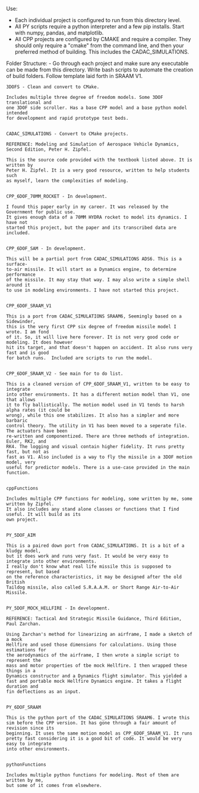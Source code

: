 
Use:
- Each individual project is configured to run from this directory level.
- All PY scripts require a python interpreter and a few pip installs.
Start with numpy, pandas, and matplotlib.  
- All CPP projects are configured by CMAKE and require a compiler.
They should only require a "cmake" from the command line, and then your preferred
method of building. This includes the CADAC_SIMULATIONS.

Folder Structure: - Go through each project and make sure any executable can be made
                           from this directory. Write bash scripts to automate the creation
                           of build folders. Follow template laid forth in SRAAM V1.

	3DOFS - Clean and convert to CMake.

	Includes multiple three degree of freedom models. Some 3DOF translational and
	one 3DOF side scroller. Has a base CPP model and a base python model intended
	for development and rapid prototype test beds.


	CADAC_SIMULATIONS - Convert to CMake projects.

	REFERENCE: Modeling and Simulation of Aerospace Vehicle Dynamics,
	Second Edition, Peter H. Zipfel.

	This is the source code provided with the textbook listed above. It is written by
	Peter H. Zipfel. It is a very good resource, written to help students such
	as myself, learn the complexities of modeling.


	CPP_6DOF_70MM_ROCKET - In development.

	I found this paper early in my career. It was released by the Government for public use.
	It gives enough data of a 70MM HYDRA rocket to model its dynamics. I have not
	started this project, but the paper and its transcribed data are included.


	CPP_6DOF_SAM - In development.

	This will be a partial port from CADAC_SIMULATIONS ADS6. This is a surface-
	to-air missile. It will start as a Dynamics engine, to determine performance
	of the missile. It may stay that way. I may also write a simple shell around it
	to use in modeling environments. I have not started this project.


	CPP_6DOF_SRAAM_V1

	This is a port from CADAC_SIMULATIONS SRAAM6, Seemingly based on a Sidewinder,
	this is the very first CPP six degree of freedom missile model I wrote. I am fond
	of it. So, it will live here forever. It is not very good code or modeling. It does however
	hit its target, and that doesn't happen on accident. It also runs very fast and is good
	for batch runs.  Included are scripts to run the model.


	CPP_6DOF_SRAAM_V2 - See main for to do list.

	This is a cleaned version of CPP_6DOF_SRAAM_V1, written to be easy to integrate
	into other environments. It has a different motion model than V1, one that allows
	it to fly ballistically. The motion model used in V1 tends to harsh alpha rates (it could be
	wrong), while this one stabilizes. It also has a simpler and more barbaric
	control theory. The utility in V1 has been moved to a seperate file. The actuators have been 
	re-written and componentized. There are three methods of integration. Euler, RK2, and
	RK4. The logging and visual contain higher fidelity. It runs pretty fast, but not as
	fast as V1. Also included is a way to fly the missile in a 3DOF motion model, very
	useful for predictor models. There is a use-case provided in the main function.


	cppFunctions

	Includes multiple CPP functions for modeling, some written by me, some written by Zipfel.
	It also includes any stand alone classes or functions that I find useful. It will build as its
	own project.


	PY_5DOF_AIM

	This is a paired down port from CADAC_SIMULATIONS. It is a bit of a kludgy model,
	but it does work and runs very fast. It would be very easy to integrate into other environments.
	I really don't know what real life missile this is supposed to represent, but based
	on the reference characteristics, it may be designed after the old British
	Taildog missile, also called S.R.A.A.M. or Short Range Air-to-Air Missile. 


	PY_5DOF_MOCK_HELLFIRE - In development.

	REFERENCE: Tactical And Strategic Missile Guidance, Third Edition, Paul Zarchan.

	Using Zarchan's method for linearizing an airframe, I made a sketch of a mock 
	Hellfire and used those dimensions for calculations. Using those estimations for 
	the aerodynamics of the airframe, I then wrote a simple script to represent the 
	mass and motor properties of tbe mock Hellfire. I then wrapped these things in a 
	Dynamics constructor and a Dynamics flight simulator. This yielded a
	fast and portable mock Hellfire Dynamics engine. It takes a flight duration and 
	fin deflections as an input.


	PY_6DOF_SRAAM

	This is the python port of the CADAC_SIMULATIONS SRAAM6. I wrote this
	sim before the CPP version. It has gone through a fair amount of revision since its
	beginning. It uses the same motion model as CPP_6DOF_SRAAM_V1. It runs 
	pretty fast considering it is a good bit of code. It would be very easy to integrate
	into other environments.


	pythonFunctions

	Includes multiple python functions for modeling. Most of them are written by me,
	but some of it comes from elsewhere.






















